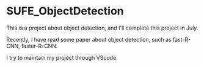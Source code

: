 # SUFE_ObjectDetection
This is a project about object detection, and I'll complete this project in July.

Recently, I have read some paper about object detection, such as fast-R-CNN, faster-R-CNN.

I try to maintain my project through VScode.
